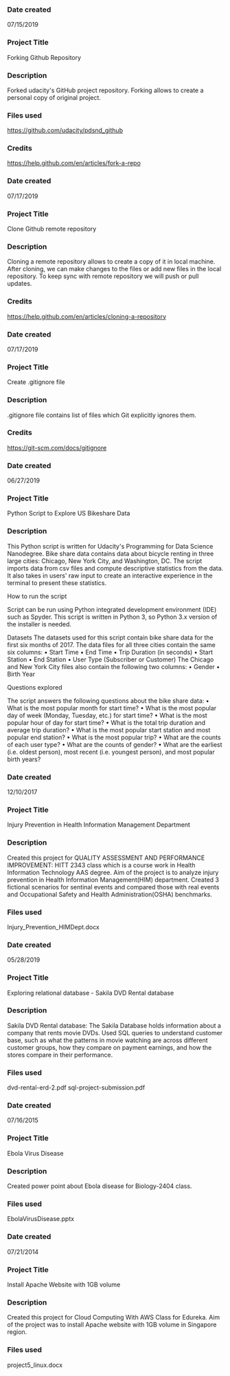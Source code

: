 ### Date created
07/15/2019

### Project Title
Forking Github Repository

### Description
Forked udacity's GitHub project repository. Forking allows to create
a personal copy of original project.

### Files used
https://github.com/udacity/pdsnd_github

### Credits
https://help.github.com/en/articles/fork-a-repo

### Date created
07/17/2019

### Project Title
Clone Github remote repository

### Description
Cloning a remote repository allows to create a copy of it in local machine.
After cloning, we can make changes to the files or add new files in the local repository.
To keep sync with remote repository we will push or pull updates.


### Credits
https://help.github.com/en/articles/cloning-a-repository


### Date created
07/17/2019

### Project Title
Create .gitignore file

### Description
.gitignore file contains list of files which Git explicitly ignores them.

### Credits
https://git-scm.com/docs/gitignore

### Date created
06/27/2019

### Project Title
Python Script to Explore US Bikeshare Data

### Description

This Python script is written for Udacity's Programming for Data Science Nanodegree. Bike share data contains data about bicycle renting in three large cities: Chicago, New York City, and Washington, DC. The script imports data from csv files and compute descriptive statistics from the data. It also takes in users' raw input to create an interactive experience in the terminal to present these statistics.

How to run the script

Script can be run using Python integrated development environment (IDE) such as Spyder. This script is written in Python 3, so Python 3.x version of the installer is needed.

Datasets
The datasets used for this script contain bike share data for the first six months of 2017.  The data files for all three cities contain the same six columns:
•	Start Time
•	End Time
•	Trip Duration (in seconds)
•	Start Station
•	End Station
•	User Type (Subscriber or Customer)
The Chicago and New York City files also contain the following two columns:
•	Gender
•	Birth Year

Questions explored

The script answers the following questions about the bike share data:
•	What is the most popular month for start time?
•	What is the most popular day of week (Monday, Tuesday, etc.) for start time?
•	What is the most popular hour of day for start time?
•	What is the total trip duration and average trip duration?
•	What is the most popular start station and most popular end station?
•	What is the most popular trip?
•	What are the counts of each user type?
•	What are the counts of gender?
•	What are the earliest (i.e. oldest person), most recent (i.e. youngest person), and most popular birth years?

### Date created
12/10/2017

### Project Title
Injury Prevention in Health Information Management Department

### Description
Created this project for QUALITY ASSESSMENT AND PERFORMANCE IMPROVEMENT: HITT 2343 class
which is a course work in Health Information Technology AAS degree. Aim of the project is to analyze
injury prevention in Health Information Management(HIM) department. Created 3 fictional scenarios for
sentinal events and compared those with real events and Occupational Safety and Health Administration(OSHA) benchmarks.

### Files used
Injury_Prevention_HIMDept.docx


### Date created
05/28/2019

### Project Title
Exploring relational database - Sakila DVD Rental database

### Description
Sakila DVD Rental database: The Sakila Database holds information about a company that rents movie DVDs. 
Used SQL queries to understand customer base, such as what the patterns in movie watching are across different
customer groups, how they compare on payment earnings, and how the stores compare in their performance.

### Files used
dvd-rental-erd-2.pdf
sql-project-submission.pdf

### Date created
07/16/2015

### Project Title
Ebola Virus Disease

### Description
Created power point about Ebola disease for Biology-2404 class. 

### Files used
EbolaVirusDisease.pptx

### Date created
07/21/2014

### Project Title
Install Apache Website with 1GB volume

### Description
Created this project for Cloud Computing With AWS Class for Edureka.
Aim of the project was to install Apache website with 1GB volume in Singapore region.

### Files used
project5_linux.docx





